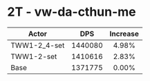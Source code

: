 # 2T - vw-da-cthun-me
| Actor | DPS | Increase |
|---|:---:|:---:|
|TWW1-2_4-set|1440080|4.98%|
|TWW1-2-set|1410616|2.83%|
|Base|1371775|0.00%|
